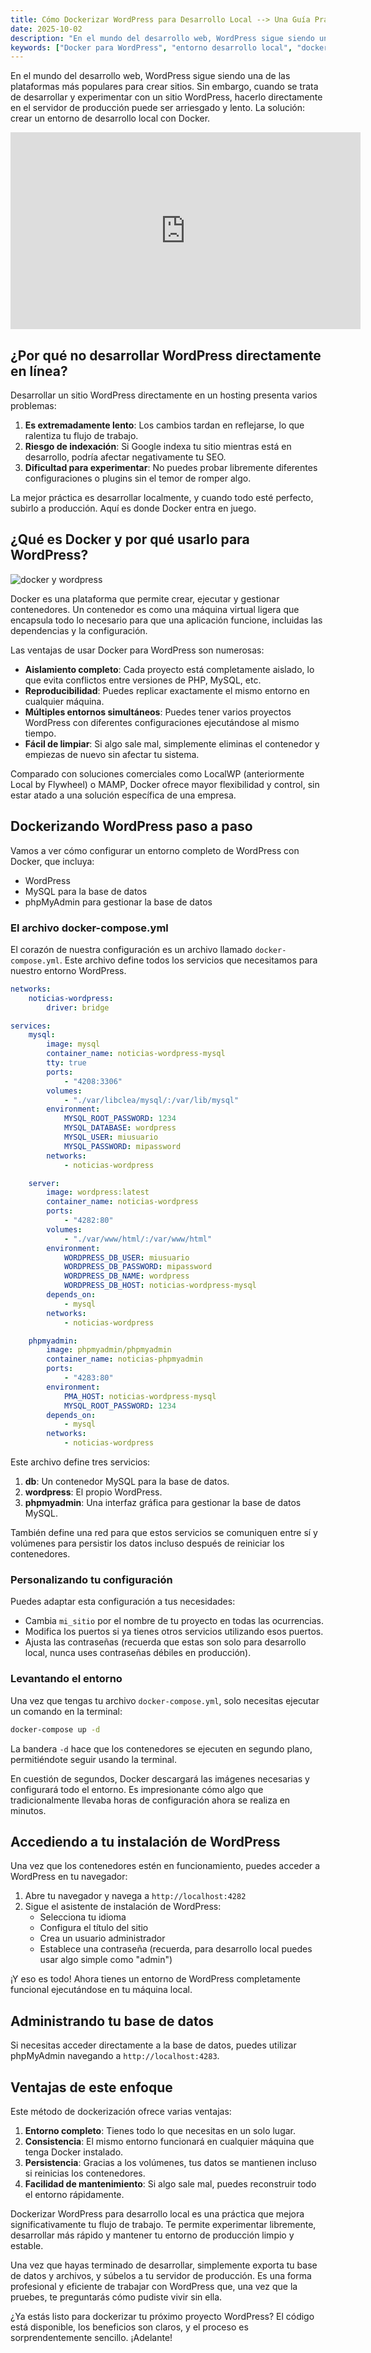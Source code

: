 ```yaml
---
title: Cómo Dockerizar WordPress para Desarrollo Local --> Una Guía Práctica
date: 2025-10-02
description: "En el mundo del desarrollo web, WordPress sigue siendo una de las plataformas más populares para crear sitios. Sin embargo, cuando se trata de desarrollar y experimentar con un sitio WordPress, hacerlo directamente en el servidor de producción puede ser arriesgado y lento. La solución: crear un entorno de desarrollo local con Docker."
keywords: ["Docker para WordPress", "entorno desarrollo local", "docker-compose", "contenedores", "desarrollo web", "aislamiento de entornos", "MySQL", "phpMyAdmin", "flujo de trabajo eficiente", "configuración WordPress"]
---
```



En el mundo del desarrollo web, WordPress sigue siendo una de las plataformas más populares para crear sitios. Sin embargo, cuando se trata de desarrollar y experimentar con un sitio WordPress, hacerlo directamente en el servidor de producción puede ser arriesgado y lento. La solución: crear un entorno de desarrollo local con Docker.

<iframe width="560" height="315" src="https://www.youtube.com/embed/WLSjG3djoV8?si=w6AbTjcNc2Sft4RB" title="YouTube video player" frameborder="0" allow="accelerometer; autoplay; clipboard-write; encrypted-media; gyroscope; picture-in-picture; web-share" referrerpolicy="strict-origin-when-cross-origin" allowfullscreen></iframe>



## ¿Por qué no desarrollar WordPress directamente en línea?

Desarrollar un sitio WordPress directamente en un hosting presenta varios problemas:

1. **Es extremadamente lento**: Los cambios tardan en reflejarse, lo que ralentiza tu flujo de trabajo.
2. **Riesgo de indexación**: Si Google indexa tu sitio mientras está en desarrollo, podría afectar negativamente tu SEO.
3. **Dificultad para experimentar**: No puedes probar libremente diferentes configuraciones o plugins sin el temor de romper algo.

La mejor práctica es desarrollar localmente, y cuando todo esté perfecto, subirlo a producción. Aquí es donde Docker entra en juego.

## ¿Qué es Docker y por qué usarlo para WordPress?
![docker y wordpress](https://www.arsys.es/blog/wp-content/uploads/2021/10/featured-wp-docker.jpg)

Docker es una plataforma que permite crear, ejecutar y gestionar contenedores. Un contenedor es como una máquina virtual ligera que encapsula todo lo necesario para que una aplicación funcione, incluidas las dependencias y la configuración.

Las ventajas de usar Docker para WordPress son numerosas:

- **Aislamiento completo**: Cada proyecto está completamente aislado, lo que evita conflictos entre versiones de PHP, MySQL, etc.
- **Reproducibilidad**: Puedes replicar exactamente el mismo entorno en cualquier máquina.
- **Múltiples entornos simultáneos**: Puedes tener varios proyectos WordPress con diferentes configuraciones ejecutándose al mismo tiempo.
- **Fácil de limpiar**: Si algo sale mal, simplemente eliminas el contenedor y empiezas de nuevo sin afectar tu sistema.

Comparado con soluciones comerciales como LocalWP (anteriormente Local by Flywheel) o MAMP, Docker ofrece mayor flexibilidad y control, sin estar atado a una solución específica de una empresa.

## Dockerizando WordPress paso a paso

Vamos a ver cómo configurar un entorno completo de WordPress con Docker, que incluya:
- WordPress
- MySQL para la base de datos
- phpMyAdmin para gestionar la base de datos

### El archivo docker-compose.yml

El corazón de nuestra configuración es un archivo llamado `docker-compose.yml`. Este archivo define todos los servicios que necesitamos para nuestro entorno WordPress.

```yaml
networks:
    noticias-wordpress:
        driver: bridge

services:
    mysql:
        image: mysql
        container_name: noticias-wordpress-mysql
        tty: true
        ports:
            - "4208:3306"
        volumes:
            - "./var/libclea/mysql/:/var/lib/mysql"
        environment:
            MYSQL_ROOT_PASSWORD: 1234
            MYSQL_DATABASE: wordpress
            MYSQL_USER: miusuario
            MYSQL_PASSWORD: mipassword
        networks:
            - noticias-wordpress

    server:
        image: wordpress:latest
        container_name: noticias-wordpress
        ports:
            - "4282:80"
        volumes:
            - "./var/www/html/:/var/www/html"
        environment:
            WORDPRESS_DB_USER: miusuario
            WORDPRESS_DB_PASSWORD: mipassword
            WORDPRESS_DB_NAME: wordpress
            WORDPRESS_DB_HOST: noticias-wordpress-mysql
        depends_on:
            - mysql
        networks:
            - noticias-wordpress

    phpmyadmin:
        image: phpmyadmin/phpmyadmin
        container_name: noticias-phpmyadmin
        ports:
            - "4283:80"
        environment:
            PMA_HOST: noticias-wordpress-mysql
            MYSQL_ROOT_PASSWORD: 1234
        depends_on:
            - mysql
        networks:
            - noticias-wordpress
```

Este archivo define tres servicios:

1. **db**: Un contenedor MySQL para la base de datos.
2. **wordpress**: El propio WordPress.
3. **phpmyadmin**: Una interfaz gráfica para gestionar la base de datos MySQL.

También define una red para que estos servicios se comuniquen entre sí y volúmenes para persistir los datos incluso después de reiniciar los contenedores.

### Personalizando tu configuración

Puedes adaptar esta configuración a tus necesidades:

- Cambia `mi_sitio` por el nombre de tu proyecto en todas las ocurrencias.
- Modifica los puertos si ya tienes otros servicios utilizando esos puertos.
- Ajusta las contraseñas (recuerda que estas son solo para desarrollo local, nunca uses contraseñas débiles en producción).

### Levantando el entorno

Una vez que tengas tu archivo `docker-compose.yml`, solo necesitas ejecutar un comando en la terminal:

```bash
docker-compose up -d
```

La bandera `-d` hace que los contenedores se ejecuten en segundo plano, permitiéndote seguir usando la terminal.

En cuestión de segundos, Docker descargará las imágenes necesarias y configurará todo el entorno. Es impresionante cómo algo que tradicionalmente llevaba horas de configuración ahora se realiza en minutos.

## Accediendo a tu instalación de WordPress

Una vez que los contenedores estén en funcionamiento, puedes acceder a WordPress en tu navegador:

1. Abre tu navegador y navega a `http://localhost:4282`
2. Sigue el asistente de instalación de WordPress:
   - Selecciona tu idioma
   - Configura el título del sitio
   - Crea un usuario administrador
   - Establece una contraseña (recuerda, para desarrollo local puedes usar algo simple como "admin")

¡Y eso es todo! Ahora tienes un entorno de WordPress completamente funcional ejecutándose en tu máquina local.

## Administrando tu base de datos

Si necesitas acceder directamente a la base de datos, puedes utilizar phpMyAdmin navegando a `http://localhost:4283`.

## Ventajas de este enfoque

Este método de dockerización ofrece varias ventajas:

1. **Entorno completo**: Tienes todo lo que necesitas en un solo lugar.
2. **Consistencia**: El mismo entorno funcionará en cualquier máquina que tenga Docker instalado.
3. **Persistencia**: Gracias a los volúmenes, tus datos se mantienen incluso si reinicias los contenedores.
4. **Facilidad de mantenimiento**: Si algo sale mal, puedes reconstruir todo el entorno rápidamente.



Dockerizar WordPress para desarrollo local es una práctica que mejora significativamente tu flujo de trabajo. Te permite experimentar libremente, desarrollar más rápido y mantener tu entorno de producción limpio y estable.

Una vez que hayas terminado de desarrollar, simplemente exporta tu base de datos y archivos, y súbelos a tu servidor de producción. Es una forma profesional y eficiente de trabajar con WordPress que, una vez que la pruebes, te preguntarás cómo pudiste vivir sin ella.

¿Ya estás listo para dockerizar tu próximo proyecto WordPress? El código está disponible, los beneficios son claros, y el proceso es sorprendentemente sencillo. ¡Adelante!